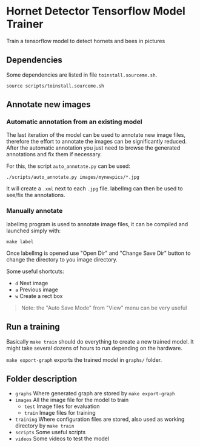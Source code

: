 # Hornet Detector Tensorflow Model Trainer

Train a tensorflow model to detect hornets and bees in pictures


## Dependencies

Some dependencies are listed in file `toinstall.sourceme.sh`.

```
source scripts/toinstall.sourceme.sh
```

## Annotate new images

### Automatic annotation from an existing model

The last iteration of the model can be used to annotate new image
files, therefore the effort to annotate the images can be
significantly reduced. After the automatic annotation you just need to
browse the generated annotations and fix them if necessary.

For this, the script `auto_annotate.py` can be used:
```
./scripts/auto_annotate.py images/mynewpics/*.jpg
```
It will create a `.xml` next to each `.jpg` file. labelImg can then be
used to see/fix the annotations.

### Manually annotate

labelImg program is used to annotate image files, it can be compiled
and launched simply with:
```
make label
```

Once labelImg is opened use "Open Dir" and "Change Save Dir" button to
change the directory to you image directory.

Some useful shortcuts:
 * `d` 	Next image
 * `a` 	Previous image
 * `w` 	Create a rect box

> Note: the "Auto Save Mode" from "View" menu can be very useful

## Run a training

Basically `make train` should do everything to create a new trained
model. It might take several dozens of hours to run depending on the
hardware.

`make export-graph` exports the trained model in `graphs/` folder.


## Folder description

* `graphs` Where generated graph are stored by `make export-graph`
* `images` All the image file for the model to train
   - `test` Image files for evaluation
   - `train` Image files for training
* `training` Where configuration files are stored, also used as
  working directory by `make train`
* `scripts` Some useful scripts
* `videos` Some videos to test the model
